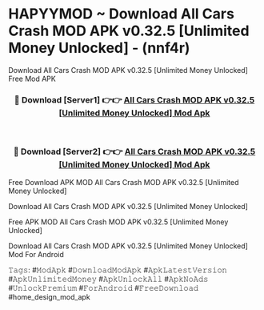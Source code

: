 # HAPYYMOD ~ Download All Cars Crash MOD APK v0.32.5 [Unlimited Money Unlocked] - (nnf4r)
Download All Cars Crash MOD APK v0.32.5 [Unlimited Money Unlocked] Free Mod APK

<div align="center">
<h3>🔴 Download [Server1] 👉👉 <a href="https://apk-comot.site?title=All_Cars_Crash_MOD_APK_v0.32.5_[Unlimited_Money_Unlocked]">All Cars Crash MOD APK v0.32.5 [Unlimited Money Unlocked] Mod Apk</a></h3><br>

<h3>🔴 Download [Server2] 👉👉 <a href="https://apk-comot.site?title=All_Cars_Crash_MOD_APK_v0.32.5_[Unlimited_Money_Unlocked]">All Cars Crash MOD APK v0.32.5 [Unlimited Money Unlocked] Mod Apk</a></h3>
</div>


Free Download APK MOD All Cars Crash MOD APK v0.32.5 [Unlimited Money Unlocked]

Download All Cars Crash MOD APK v0.32.5 [Unlimited Money Unlocked] 

Free APK MOD All Cars Crash MOD APK v0.32.5 [Unlimited Money Unlocked] 

Download All Cars Crash MOD APK v0.32.5 [Unlimited Money Unlocked] Mod For Android

𝚃𝚊𝚐𝚜: #𝙼𝚘𝚍𝙰𝚙𝚔 #𝙳𝚘𝚠𝚗𝚕𝚘𝚊𝚍𝙼𝚘𝚍𝙰𝚙𝚔 #𝙰𝚙𝚔𝙻𝚊𝚝𝚎𝚜𝚝𝚅𝚎𝚛𝚜𝚒𝚘𝚗 #𝙰𝚙𝚔𝚄𝚗𝚕𝚒𝚖𝚒𝚝𝚎𝚍𝙼𝚘𝚗𝚎𝚢 #𝙰𝚙𝚔𝚄𝚗𝚕𝚘𝚌𝚔𝙰𝚕𝚕 #𝙰𝚙𝚔𝙽𝚘𝙰𝚍𝚜 #𝚄𝚗𝚕𝚘𝚌𝚔𝙿𝚛𝚎𝚖𝚒𝚞𝚖 #𝙵𝚘𝚛𝙰𝚗𝚍𝚛𝚘𝚒𝚍 #𝙵𝚛𝚎𝚎𝙳𝚘𝚠𝚗𝚕𝚘𝚊𝚍 #home_design_mod_apk